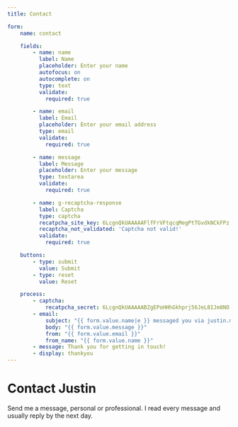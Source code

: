 ```yaml
---
title: Contact

form:
    name: contact

    fields:
        - name: name
          label: Name
          placeholder: Enter your name
          autofocus: on
          autocomplete: on
          type: text
          validate:
            required: true

        - name: email
          label: Email
          placeholder: Enter your email address
          type: email
          validate:
            required: true

        - name: message
          label: Message
          placeholder: Enter your message
          type: textarea
          validate:
            required: true

        - name: g-recaptcha-response
          label: Captcha
          type: captcha
          recatpcha_site_key: 6LcgnQkUAAAAAFlfFrVFtqcqMegPtTGvdkNCkFPz
          recaptcha_not_validated: 'Captcha not valid!'
          validate:
            required: true

    buttons:
        - type: submit
          value: Submit
        - type: reset
          value: Reset

    process:
        - captcha:
            recatpcha_secret: 6LcgnQkUAAAAABZgEPoHHhGkhprj56JeL8IJm8NO
        - email:
            subject: "{{ form.value.name|e }} messaged you via justin.mulwee.com"
            body: "{{ form.value.message }}"
            from: "{{ form.value.email }}"
            from_name: "{{ form.value.name }}"
        - message: Thank you for getting in touch!
        - display: thankyou
---
```


# Contact Justin

Send me a message, personal or professional. I read every message and usually reply by the next day.